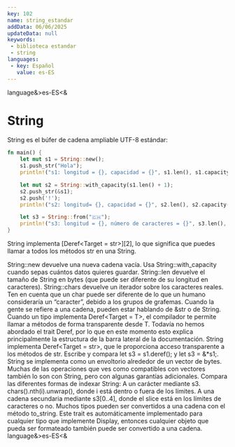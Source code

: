```yaml
---
key: 102
name: string_estandar
addData: 06/06/2025
updateData: null
keywords: 
 - biblioteca estandar
 - string
languages:
 - key: Español
   value: es-ES
---
```

language&>es-ES<&
# String
String es el búfer de cadena ampliable UTF-8 estándar:

```rust
fn main() {
    let mut s1 = String::new();
    s1.push_str("Hola");
    println!("s1: longitud = {}, capacidad = {}", s1.len(), s1.capacity());

    let mut s2 = String::with_capacity(s1.len() + 1);
    s2.push_str(&s1);
    s2.push('!');
    println!("s2: longitud= {}, capacidad = {}", s2.len(), s2.capacity());

    let s3 = String::from("🇨🇭");
    println!("s3: longitud = {}, número de caracteres = {}", s3.len(), s3.chars().count());
}
```

String implementa [Deref<Target = str>][2], lo que significa que puedes llamar a todos los métodos str en una String.

String::new devuelve una nueva cadena vacía. Usa String::with_capacity cuando sepas cuántos datos quieres guardar.
String::len devuelve el tamaño de String en bytes (que puede ser diferente de su longitud en caracteres).
String::chars devuelve un iterador sobre los caracteres reales. Ten en cuenta que un char puede ser diferente de lo que un humano consideraría un “caracter”, debido a los grupos de grafemas.
Cuando la gente se refiere a una cadena, pueden estar hablando de &str o de String.
Cuando un tipo implementa Deref<Target = T>, el compilador te permite llamar a métodos de forma transparente desde T.
Todavía no hemos abordado el trait Deref, por lo que en este momento esto explica principalmente la estructura de la barra lateral de la documentación.
String implementa Deref<Target = str>, que le proporciona acceso transparente a los métodos de str.
Escribe y compara let s3 = s1.deref(); y let s3 = &*s1;.
String se implementa como un envoltorio alrededor de un vector de bytes. Muchas de las operaciones que ves como compatibles con vectores también lo son con String, pero con algunas garantías adicionales.
Compara las diferentes formas de indexar String:
A un carácter mediante s3. chars().nth(i).unwrap(), donde i está dentro o fuera de los límites.
A una cadena secundaria mediante s3[0..4], donde el slice está en los límites de caracteres o no.
Muchos tipos pueden ser convertidos a una cadena con el método to_string. Este trait es automáticamente implementado para cualquier tipo que
implemente Display, entonces cualquier objeto que pueda ser formateado también puede ser convertido a una cadena.
language&>es-ES<&